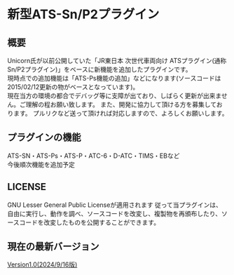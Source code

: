 # 新型ATS-Sn/P2プラグイン  
## 概要  
Unicorn氏が以前公開していた「JR東日本 次世代車両向け ATSプラグイン(通称Sn/P2プラグイン)」をベースに新機能を追加したプラグインです。  
現時点での追加機能は「ATS-Ps機能の追加」などになります(ソースコードは2015/02/12更新の物がベースとなっています)。  
現在当方の環境の都合でデバッグ等に支障が出ており、しばらく更新が出来ません。ご理解の程お願い致します。
また、開発に協力して頂ける方を募集しております。
プルリクなど送って頂ければ対応しますので、よろしくお願いします。

## プラグインの機能
ATS-SN・ATS-Ps・ATS-P・ATC-6・D-ATC・TIMS・EBなど  
今後順次機能を追加予定

## LICENSE
GNU Lesser General Public Licenseが適用されます
従って当プラグインは、自由に実行し、動作を調べ、ソースコードを改変し、複製物を再頒布したり、ソースコードを改変したものを公開することができます。

## 現在の最新バージョン
[Version1.0(2024/9/16版)](https://github.com/TomyRailway/NewATS-Sn-P2/releases/tag/Version1.0)
